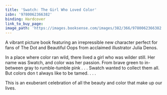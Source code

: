 ```yaml
---
title: 'Swatch: The Girl Who Loved Color'
isbn: '9780062366382'
binding: Hardcover
link_to_buy_page:
image_path: 'https://images.booksense.com/images/382/366/9780062366382.jpg'
---
```



A vibrant picture book featuring an irrepressible new character perfect for fans of The Dot and Beautiful Oops from acclaimed illustrator Julia Denos.

In a place where color ran wild, there lived a girl who was wilder still. Her name was Swatch, and color was her passion. From brave green to in-between gray to rumble-tumble pink . . . Swatch wanted to collect them all. But colors don t always like to be tamed. . . .

This is an exuberant celebration of all the beauty and color that make up our lives.
